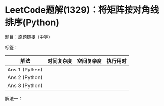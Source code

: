 # LeetCode题解(1329)：将矩阵按对角线排序(Python)

题目：[原题链接](https://leetcode-cn.com/problems/sort-the-matrix-diagonally/)（中等）

标签：

| 解法           | 时间复杂度 | 空间复杂度 | 执行用时 |
| -------------- | ---------- | ---------- | -------- |
| Ans 1 (Python) |            |            |          |
| Ans 2 (Python) |            |            |          |
| Ans 3 (Python) |            |            |          |

解法一：


